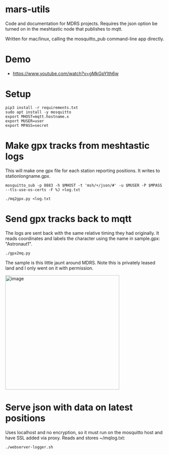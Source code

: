 # mars-utils
Code and documentation for MDRS projects. Requires the json option be turned on in the meshtastic node that publishes to mqtt.

Written for mac/linux, calling the mosquitto_pub command-line app directly.

# Demo

* https://www.youtube.com/watch?v=gMkGpYlth6w

# Setup

```
pip3 install -r requirements.txt
sudo apt install -y mosquitto
export MHOST=mqtt.hostname.x
export MUSER=user
export MPASS=secret
```

# Make gpx tracks from meshtastic logs

This will make one gpx file for each station reporting positions. It writes to stationlongname.gpx.

`mosquitto_sub -p 8883 -h $MHOST -t 'msh/+/json/#' -u $MUSER -P $MPASS --tls-use-os-certs -F %J >log.txt`

`./mq2gpx.py <log.txt`

# Send gpx tracks back to mqtt
The logs are sent back with the same relative timing they had originally. It reads coordinates and labels the character using the name in sample.gpx: "Astronaut1".

`./gpx2mq.py`

The sample is this little jaunt around MDRS. Note this is privately leased land and I only went on it with permission.

<img width="359" alt="image" src="https://user-images.githubusercontent.com/63477/212521491-2eae3173-de6e-4d23-b437-d4b4afd9fbe5.png">

# Serve json with data on latest positions

Uses localhost and no encryption, so it must run on the mosquitto host and have SSL added via proxy. Reads and stores ~/mqlog.txt:

`./webserver-logger.sh`
